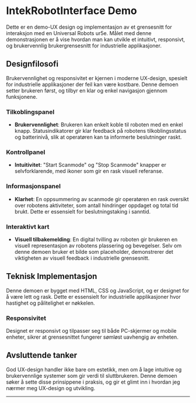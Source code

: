 # IntekRobotInterface Demo

Dette er en demo-UX design og implementasjon av et grensesnitt for interaksjon med en Universal Robots ur5e. Målet med denne demonstrasjonen er å vise hvordan man kan utvikle et intuitivt, responsivt, og brukervennlig brukergrensesnitt for industrielle applikasjoner.

## Designfilosofi

Brukervennlighet og responsivitet er kjernen i moderne UX-design, spesielt for industrielle applikasjoner der feil kan være kostbare. Denne demoen setter brukeren først, og tilbyr en klar og enkel navigasjon gjennom funksjonene.

### Tilkoblingspanel

- **Brukervennlighet**: Brukeren kan enkelt koble til roboten med en enkel knapp. Statusindikatorer gir klar feedback på robotens tilkoblingsstatus og batterinivå, slik at operatøren kan ta informerte beslutninger raskt.

### Kontrollpanel

- **Intuitivitet**: "Start Scanmode" og "Stop Scanmode" knapper er selvforklarende, med ikoner som gir en rask visuell referanse.

### Informasjonspanel

- **Klarhet**: En oppsummering av scanmode gir operatøren en rask oversikt over robotens aktiviteter, som antall hindringer oppdaget og total tid brukt. Dette er essensielt for beslutningstaking i sanntid.

### Interaktivt kart

- **Visuell tilbakemelding**: En digital tvilling av roboten gir brukeren en visuell representasjon av robotens plassering og bevegelser. Selv om denne demoen bruker et bilde som placeholder, demonstrerer det viktigheten av visuell feedback i industrielle grensesnitt.

## Teknisk Implementasjon

Denne demoen er bygget med HTML, CSS og JavaScript, og er designet for å være lett og rask. Dette er essensielt for industrielle applikasjoner hvor hastighet og pålitelighet er nøkkelen.

### Responsivitet

Designet er responsivt og tilpasser seg til både PC-skjermer og mobile enheter, sikrer at grensesnittet fungerer sømløst uavhengig av enheten.

## Avsluttende tanker

God UX-design handler ikke bare om estetikk, men om å lage intuitive og brukervennlige systemer som gir verdi til sluttbrukeren. Denne demoen søker å sette disse prinsippene i praksis, og gir et glimt inn i hvordan jeg nærmer meg UX-design og utvikling.

---
